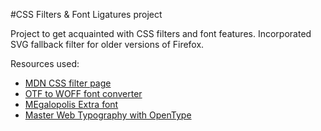 #CSS Filters & Font Ligatures project

Project to get acquainted with CSS filters and font features. Incorporated SVG fallback filter for older versions of Firefox.

Resources used:

* [MDN CSS filter page](https://developer.mozilla.org/en-US/docs/Web/CSS/filter)
* [OTF to WOFF font converter](http://everythingfonts.com/otf-to-woff)
* [MEgalopolis Extra font](http://www.smeltery.net/fonts/megalopolis-extra)
* [Master Web Typography with OpenType](http://www.creativebloq.com/css3/master-web-typography-opentype-91412928)
